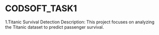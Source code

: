 # CODSOFT_TASK1
1.Titanic Survival Detection Description: This project focuses on analyzing the Titanic dataset to predict passenger survival.
